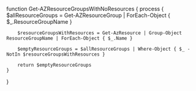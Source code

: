 function Get-AZResourceGroupsWithNoResources 
{
  process 
  {
        $allResourceGroups = Get-AZResourceGroup | ForEach-Object { $_.ResourceGroupName }

        $resourceGroupsWithResources = Get-AzResource | Group-Object ResourceGroupName | ForEach-Object { $_.Name }

        $emptyResourceGroups = $allResourceGroups | Where-Object { $_ -NotIn $resourceGroupsWithResources } 

        return $emptyResourceGroups
    }
}
